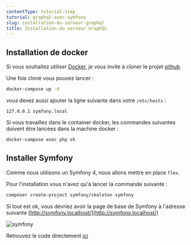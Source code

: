 ```yaml
---
contentType: tutorial-step
tutorial: graphql-avec-symfony
slug: installation-du-serveur-graphql
title: Installation du serveur GraphQL
---
```

## Installation de docker

Si vous souhaitez utiliser [Docker](https://www.docker.com/), je vous invite à cloner le projet [github](https://github.com/duck-invaders/graphql-symfony).

Une fois cloné vous pouvez lancer :

```bash
docker-compose up -d
```

vous devez aussi ajouter la ligne suivante dans votre `/etc/hosts` :

```
127.0.0.1 symfony.local
```

Si vous travaillez dans le container docker, les commandes suivantes doivent être lancées dans la machine docker :

```bash
docker-compose exec php sh
```

## Installer Symfony

Comme nous utilisons un Symfony 4, nous allons mettre en place `flex`.

Pour l'installation vous n'avez qu'à lancer la commande suivante :

```bash
composer create-project symfony/skeleton symfony
```

Si tout est ok, vous devriez avoir la page de base de Symfony à l'adresse suivante [http://symfony.localhost/](http://symfony.localhost/)

![symfony]({BASE_URL}/imgs/tutorials/2018-03-28-graphql-avec-symfony/symfony.png)

Retrouvez le code directement [ici](https://github.com/duck-invaders/graphql-symfony/tree/codelabs-step1)
